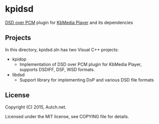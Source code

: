 # kpidsd

[DSD over PCM](http://dsd-guide.com/dop-open-standard) plugin for [KbMedia Player](http://hwm5.gyao.ne.jp/kobarin/) and its dependencies


## Projects

In this directory, kpidsd.sln has two Visual C++ projects:

- kpidop
  - Implementation of DSD over PCM plugin for KbMedia Player, supports DSDIFF, DSF, WSD formats.
- libdsd
  - Support library for implementing DoP and various DSD file formats


## License

Copyright (C) 2015, Autch.net.

Licensed under the MIT license, see COPYING file for details.
